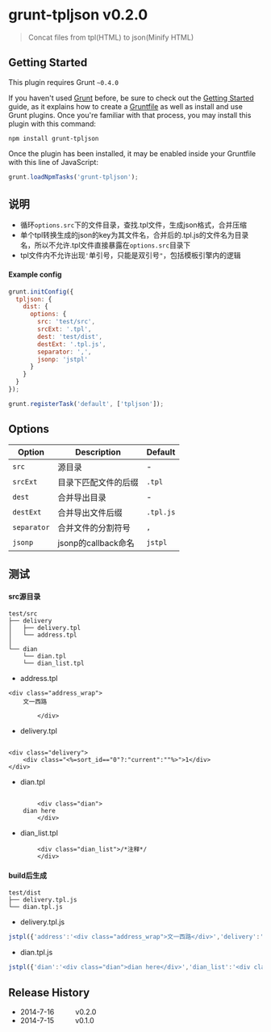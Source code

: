 # grunt-tpljson v0.2.0

> Concat files from tpl(HTML) to json(Minify HTML)



## Getting Started
This plugin requires Grunt `~0.4.0`

If you haven't used [Grunt](http://gruntjs.com/) before, be sure to check out the [Getting Started](http://gruntjs.com/getting-started) guide, as it explains how to create a [Gruntfile](http://gruntjs.com/sample-gruntfile) as well as install and use Grunt plugins. Once you're familiar with that process, you may install this plugin with this command:

```shell
npm install grunt-tpljson
```

Once the plugin has been installed, it may be enabled inside your Gruntfile with this line of JavaScript:

```js
grunt.loadNpmTasks('grunt-tpljson');
```


## 说明
* 循环`options.src`下的文件目录，查找.tpl文件，生成json格式，合并压缩
* 单个tpl转换生成的json的key为其文件名，合并后的.tpl.js的文件名为目录名，所以不允许.tpl文件直接暴露在`options.src`目录下
* tpl文件内不允许出现`'`单引号，只能是双引号`"`，包括模板引擎内的逻辑

#### Example config

```javascript
grunt.initConfig({
  tpljson: {
    dist: {
      options: {
        src: 'test/src',
        srcExt: '.tpl',
        dest: 'test/dist',
        destExt: '.tpl.js',
        separator: ',',
        jsonp: 'jstpl'
      }
    }
  }
});

grunt.registerTask('default', ['tpljson']);
```

## Options

| Option                         | Description     | Default |
|--------------------------------|-----------------|---------|
| `src` | 源目录 | - |
| `srcExt` | 目录下匹配文件的后缀 | `.tpl` |
| `dest` | 合并导出目录 | - |
| `destExt` | 合并导出文件后缀 | `.tpl.js` |
| `separator` | 合并文件的分割符号 | `,` |
| `jsonp` | jsonp的callback命名 | `jstpl` |


## 测试

#### src源目录

```
test/src
├── delivery
│   ├── delivery.tpl
│   └── address.tpl
│   
└── dian
    └── dian.tpl
    └── dian_list.tpl
```

* address.tpl

```
<div class="address_wrap">
    文一西路

        </div>
```

* delivery.tpl

```

<div class="delivery">
    <div class="<%=sort_id=="0"?:"current":""%>">1</div>
</div>

```

* dian.tpl

```

        <div class="dian">
    dian here
        </div>

```

* dian_list.tpl

```
        <div class="dian_list">/*注释*/
        </div>

```



#### build后生成

```
test/dist
├── delivery.tpl.js
└── dian.tpl.js
```

* delivery.tpl.js

```javascript
jstpl({'address':'<div class="address_wrap">文一西路</div>','delivery':'<div class="delivery"><div class="<%=sort_id=="0"?:"current":""%>">1</div></div>'})
```

* dian.tpl.js

```javascript
jstpl({'dian':'<div class="dian">dian here</div>','dian_list':'<div class="dian_list">/*注释*/</div>'})
```


## Release History


 * 2014-7-16   v0.2.0
 * 2014-7-15   v0.1.0   
